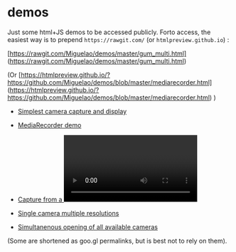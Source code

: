 demos
=====

Just some html+JS demos to be accessed publicly. Forto access, the easiest way is to prepend `https://rawgit.com/` (or `htmlpreview.github.io`) :

[https://rawgit.com/Miguelao/demos/master/gum_multi.html]
(https://rawgit.com/Miguelao/demos/master/gum_multi.html)

(Or
[https://htmlpreview.github.io/?https://github.com/Miguelao/demos/blob/master/mediarecorder.html]
(https://htmlpreview.github.io/?https://github.com/Miguelao/demos/blob/master/mediarecorder.html)
)

- [Simplest camera capture and display](https://rawgit.com/Miguelao/demos/master/gum_simple.html)
- [MediaRecorder demo](https://rawgit.com/Miguelao/demos/master/mediarecorder.html)
- [Capture from a <video> tag](https://rawgit.com/Miguelao/demos/master/videoelementcapture.html)

- [Single camera multiple resolutions](https://goo.gl/razUHd)
- [Simultanenous opening of all available cameras](https://goo.gl/yIa75b)

(Some are shortened as goo.gl permalinks, but is best not to rely on them).
